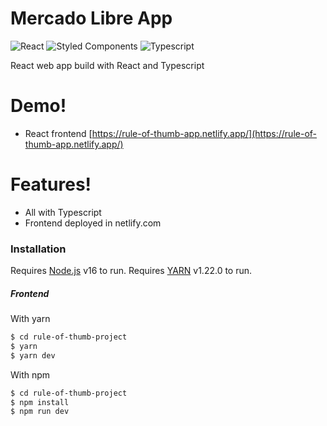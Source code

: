 # Mercado Libre App

![React](https://img.shields.io/badge/-React-20232a?logo=react&style=for-the-badge) ![Styled Components](https://img.shields.io/badge/-Styled_Components-DA7192?logo=styled-components&style=for-the-badge) ![Typescript](https://img.shields.io/badge/-Typescript-1572B6?logo=typescript&style=for-the-badge)

React web app build with React and Typescript

# Demo!

- React frontend [https://rule-of-thumb-app.netlify.app/](https://rule-of-thumb-app.netlify.app/)

# Features!

<!-- - Dark mode 🔥 -->

- All with Typescript
- Frontend deployed in netlify.com

### Installation

Requires [Node.js](https://nodejs.org/) v16 to run.
Requires [YARN](https://yarnpkg.com/) v1.22.0 to run.

##### Frontend

With yarn

```sh
$ cd rule-of-thumb-project
$ yarn
$ yarn dev
```

With npm

```sh
$ cd rule-of-thumb-project
$ npm install
$ npm run dev
```
